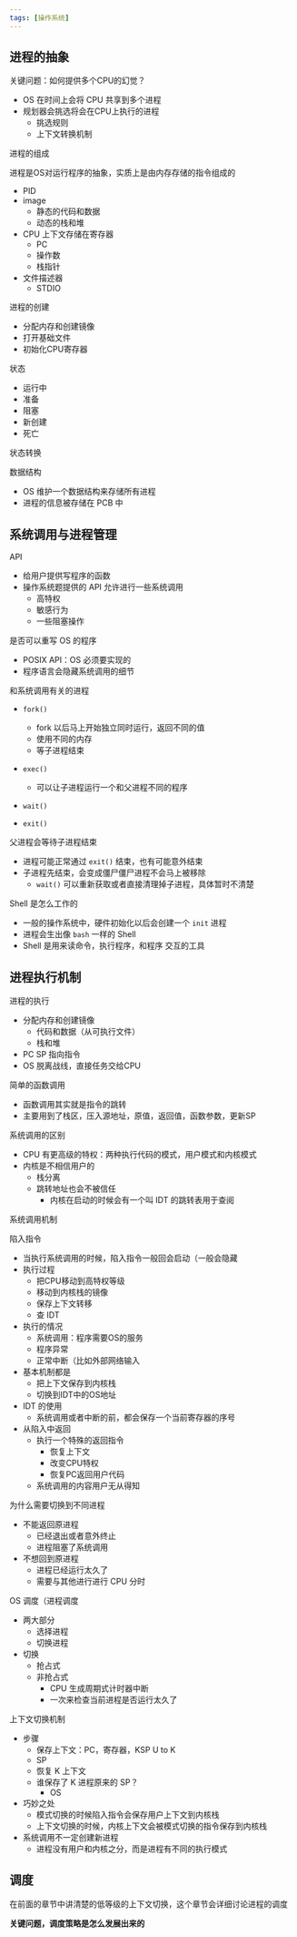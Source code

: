 ```yaml
---
tags: [操作系统]
---
```




## 进程的抽象



关键问题：如何提供多个CPU的幻觉？

- OS 在时间上会将 CPU 共享到多个进程
- 规划器会挑选将会在CPU上执行的进程
  - 挑选规则
  - 上下文转换机制



进程的组成

进程是OS对运行程序的抽象，实质上是由内存存储的指令组成的

- PID
- image
  - 静态的代码和数据
  - 动态的栈和堆
- CPU 上下文存储在寄存器
  - PC
  - 操作数
  - 栈指针
- 文件描述器
  - STDIO



进程的创建

- 分配内存和创建镜像
- 打开基础文件
- 初始化CPU寄存器



状态

- 运行中
- 准备
- 阻塞
- 新创建
- 死亡



状态转换



数据结构

- OS 维护一个数据结构来存储所有进程
- 进程的信息被存储在 PCB 中



## 系统调用与进程管理



API

- 给用户提供写程序的函数
- 操作系统题提供的 API 允许进行一些系统调用
  - 高特权
  - 敏感行为
  - 一些阻塞操作



是否可以重写 OS 的程序

- POSIX API：OS 必须要实现的
- 程序语言会隐藏系统调用的细节



和系统调用有关的进程

- `fork()`
  - fork 以后马上开始独立同时运行，返回不同的值
  - 使用不同的内存
  - 等子进程结束
- `exec()`
  - 可以让子进程运行一个和父进程不同的程序

- `wait()`
- `exit()`



父进程会等待子进程结束

- 进程可能正常通过 `exit()` 结束，也有可能意外结束
- 子进程先结束，会变成僵尸僵尸进程不会马上被移除
  -  `wait()` 可以重新获取或者直接清理掉子进程，具体暂时不清楚



Shell 是怎么工作的

- 一般的操作系统中，硬件初始化以后会创建一个 `init` 进程
- 进程会生出像 `bash` 一样的 Shell
- Shell 是用来读命令，执行程序，和程序 交互的工具 



 

## 进程执行机制



进程的执行

- 分配内存和创建镜像
  - 代码和数据（从可执行文件）
  - 栈和堆
- PC SP 指向指令
- OS 脱离战线，直接任务交给CPU





简单的函数调用

- 函数调用其实就是指令的跳转
- 主要用到了栈区，压入源地址，原值，返回值，函数参数，更新SP



系统调用的区别

- CPU 有更高级的特权：两种执行代码的模式，用户模式和内核模式
- 内核是不相信用户的
  - 栈分离
  - 跳转地址也会不被信任
    - 内核在启动的时候会有一个叫 IDT 的跳转表用于查阅



系统调用机制

陷入指令

- 当执行系统调用的时候，陷入指令一般回会启动（一般会隐藏
- 执行过程
  - 把CPU移动到高特权等级
  - 移动到内核栈的镜像
  - 保存上下文转移
  - 查 IDT
- 执行的情况
  - 系统调用：程序需要OS的服务
  - 程序异常
  - 正常中断（比如外部网络输入
- 基本机制都是
  - 把上下文保存到内核栈
  - 切换到IDT中的OS地址
- IDT 的使用
  - 系统调用或者中断的前，都会保存一个当前寄存器的序号
- 从陷入中返回
  - 执行一个特殊的返回指令
    - 恢复上下文
    - 改变CPU特权
    - 恢复PC返回用户代码
  - 系统调用的内容用户无从得知



为什么需要切换到不同进程

- 不能返回原进程
  - 已经退出或者意外终止
  - 进程阻塞了系统调用
- 不想回到原进程
  - 进程已经运行太久了
  - 需要与其他进行进行 CPU 分时





OS 调度（进程调度

- 两大部分
  - 选择进程
  - 切换进程
- 切换
  - 抢占式
  - 非抢占式
    - CPU 生成周期式计时器中断
    - 一次来检查当前进程是否运行太久了



上下文切换机制

- 步骤
  - 保存上下文：PC，寄存器，KSP U to K
  - SP
  - 恢复 K 上下文
  - 谁保存了 K 进程原来的 SP？
    - OS
- 巧妙之处
  - 模式切换的时候陷入指令会保存用户上下文到内核栈
  - 上下文切换的时候，内核上下文会被模式切换的指令保存到内核栈
- 系统调用不一定创建新进程
  - 进程没有用户和内核之分，而是进程有不同的执行模式







## 调度



在前面的章节中讲清楚的低等级的上下文切换，这个章节会详细讨论进程的调度

**关键问题，调度策略是怎么发展出来的**

